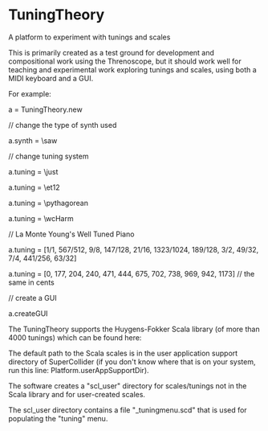 TuningTheory
============

A platform to experiment with tunings and scales

This is primarily created as a test ground for development and compositional work using the Threnoscope, but it should work well for teaching and experimental work exploring tunings and scales, using both a MIDI keyboard and a GUI.

For example:

a = TuningTheory.new

// change the type of synth used

a.synth = \saw

// change tuning system

a.tuning = \just

a.tuning = \et12

a.tuning = \pythagorean

a.tuning = \wcHarm



// La Monte Young's Well Tuned Piano

a.tuning = [1/1, 567/512, 9/8, 147/128, 21/16, 1323/1024, 189/128, 3/2, 49/32, 7/4, 441/256, 63/32]

a.tuning = [0, 177, 204, 240, 471, 444, 675, 702, 738, 969, 942, 1173] // the same in cents


// create a GUI

a.createGUI


The TuningTheory supports the Huygens-Fokker Scala library (of more than 4000 tunings) which can be found here: 



The default path to the Scala scales is in the user application support directory of SuperCollider (if you don't know where that is on your system, run this line: Platform.userAppSupportDir). 

The software creates a "scl_user" directory for scales/tunings not in the Scala library and for user-created scales.

The scl_user directory contains a file "_tuningmenu.scd" that is used for populating the "tuning" menu.